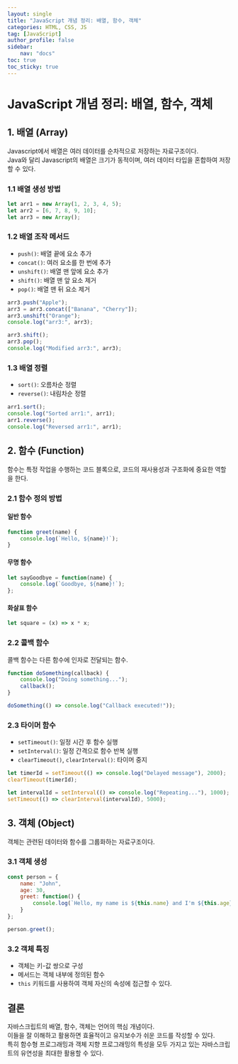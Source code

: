 ```yaml
---
layout: single
title: "JavaScript 개념 정리: 배열, 함수, 객체"
categories: HTML, CSS, JS
tag: [JavaScript]
author_profile: false
sidebar:
    nav: "docs"
toc: true
toc_sticky: true
---
```


# JavaScript 개념 정리: 배열, 함수, 객체

## 1. 배열 (Array)

Javascript에서 배열은 여러 데이터를 순차적으로 저장하는 자료구조이다. <br/>
Java와 달리 Javascript의 배열은 크기가 동적이며, 여러 데이터 타입을 혼합하여 저장할 수 있다.

### 1.1 배열 생성 방법

```javascript
let arr1 = new Array(1, 2, 3, 4, 5);
let arr2 = [6, 7, 8, 9, 10];
let arr3 = new Array();
```

### 1.2 배열 조작 메서드

- `push()`: 배열 끝에 요소 추가
- `concat()`: 여러 요소를 한 번에 추가
- `unshift()`: 배열 맨 앞에 요소 추가
- `shift()`: 배열 맨 앞 요소 제거
- `pop()`: 배열 맨 뒤 요소 제거

```javascript
arr3.push("Apple");
arr3 = arr3.concat(["Banana", "Cherry"]);
arr3.unshift("Orange");
console.log("arr3:", arr3);

arr3.shift();
arr3.pop();
console.log("Modified arr3:", arr3);
```

### 1.3 배열 정렬

- `sort()`: 오름차순 정렬
- `reverse()`: 내림차순 정렬

```javascript
arr1.sort();
console.log("Sorted arr1:", arr1);
arr1.reverse();
console.log("Reversed arr1:", arr1);
```

## 2. 함수 (Function)

함수는 특정 작업을 수행하는 코드 블록으로, 코드의 재사용성과 구조화에 중요한 역할을 한다.

### 2.1 함수 정의 방법

#### 일반 함수
```javascript
function greet(name) {
    console.log(`Hello, ${name}!`);
}
```

#### 무명 함수
```javascript
let sayGoodbye = function(name) {
    console.log(`Goodbye, ${name}!`);
};
```

#### 화살표 함수
```javascript
let square = (x) => x * x;
```

### 2.2 콜백 함수

콜백 함수는 다른 함수에 인자로 전달되는 함수.

```javascript
function doSomething(callback) {
    console.log("Doing something...");
    callback();
}

doSomething(() => console.log("Callback executed!"));
```

### 2.3 타이머 함수

- `setTimeout()`: 일정 시간 후 함수 실행
- `setInterval()`: 일정 간격으로 함수 반복 실행
- `clearTimeout()`, `clearInterval()`: 타이머 중지

```javascript
let timerId = setTimeout(() => console.log("Delayed message"), 2000);
clearTimeout(timerId);

let intervalId = setInterval(() => console.log("Repeating..."), 1000);
setTimeout(() => clearInterval(intervalId), 5000);
```

## 3. 객체 (Object)

객체는 관련된 데이터와 함수를 그룹화하는 자료구조이다.

### 3.1 객체 생성

```javascript
const person = {
    name: "John",
    age: 30,
    greet: function() {
        console.log(`Hello, my name is ${this.name} and I'm ${this.age} years old.`);
    }
};

person.greet();
```

### 3.2 객체 특징

- 객체는 키-값 쌍으로 구성
- 메서드는 객체 내부에 정의된 함수
- `this` 키워드를 사용하여 객체 자신의 속성에 접근할 수 있다.

## 결론

자바스크립트의 배열, 함수, 객체는 언어의 핵심 개념이다. <br/>
이들을 잘 이해하고 활용하면 효율적이고 유지보수가 쉬운 코드를 작성할 수 있다.  <br/>
특히 함수형 프로그래밍과 객체 지향 프로그래밍의 특성을 모두 가지고 있는 자바스크립트의 유연성을 최대한 활용할 수 있다. <br/>
